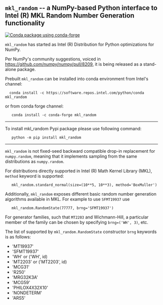 ## ``mkl_random`` -- a NumPy-based Python interface to Intel (R) MKL Random Number Generation functionality
[![Conda package using conda-forge](https://github.com/IntelPython/mkl_random/actions/workflows/conda-package-cf.yml/badge.svg)](https://github.com/IntelPython/mkl_random/actions/workflows/conda-package-cf.yml)

`mkl_random` has started as Intel (R) Distribution for Python optimizations for NumPy.

Per NumPy's community suggestions, voiced in https://github.com/numpy/numpy/pull/8209, it is being released as a
stand-alone package.

Prebuilt `mkl_random` can be installed into conda environment from Intel's channel:

```
  conda install -c https://software.repos.intel.com/python/conda mkl_random
```

or from conda forge channel:

```
   conda install -c conda-forge mkl_random
```

---

To install mkl_random Pypi package please use following command:

```
   python -m pip install mkl_random
```

---

`mkl_random` is not fixed-seed backward compatible drop-in replacement for `numpy.random`, meaning that it implements sampling from the same distributions as `numpy.random`.

For distributions directly supported in Intel (R) Math Kernel Library (MKL), `method` keyword is supported:

```
   mkl_random.standard_normal(size=(10**5, 10**3), method='BoxMuller')
```

Additionally, `mkl_random` exposes different basic random number generation algorithms available in MKL. For example to use `SFMT19937` use

```
   mkl_random.RandomState(77777, brng='SFMT19937')
```

For generator families, such that `MT2203` and Wichmann-Hill, a particular member of the family can be chosen by specifying ``brng=('WH', 3)``, etc.

The list of supported by `mkl_random.RandomState` constructor `brng` keywords is as follows:

  * 'MT19937'
  * 'SFMT19937'
  * 'WH' or ('WH', id)
  * 'MT2203' or ('MT2203', id)
  * 'MCG31'
  * 'R250'
  * 'MRG32K3A'
  * 'MCG59'
  * 'PHILOX4X32X10'
  * 'NONDETERM'
  * 'ARS5'

